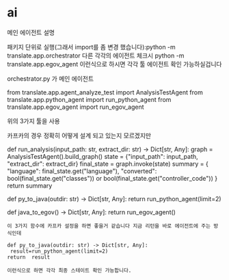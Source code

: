 # ai

메인 에이전트 설명
 
패키지 단위로 실행(그래서 import를 좀 변경 했습니다):python -m translate.app.orchestrator   다른 각각의 에이전트 체크시   python -m translate.app.egov_agent 이런식으로 하시면 각각 툴 에이전트 확인 가능하실겁니다 

orchestrator.py 가 메인 에이전트

from translate.app.agent_analyze_test import AnalysisTestAgent
from translate.app.python_agent import run_python_agent
from translate.app.egov_agent import run_egov_agent  

위의 3가지 툴을 사용

카프카의 경우 정확히 어떻게 설계 되고 있는지 모르겠지만 

def run_analysis(input_path: str, extract_dir: str) -> Dict[str, Any]:
    graph = AnalysisTestAgent().build_graph()
    state = {"input_path": input_path, "extract_dir": extract_dir}
    final_state = graph.invoke(state)
    summary = {
        "language": final_state.get("language"),
        "converted": bool(final_state.get("classes")) or bool(final_state.get("controller_code"))
    }
    return summary

def py_to_java(outdir: str) -> Dict[str, Any]:
    return run_python_agent(limit=2)

def java_to_egov() -> Dict[str, Any]:
    return run_egov_agent()

    이 3가지 함수에 카프카 설정을 하면 좋을거 같습니다 지금 리턴을 바로 에이전트에 주는 방식인데

    def py_to_java(outdir: str) -> Dict[str, Any]:
     result=run_python_agent(limit=2)
    return  result  

    이런식으로 하면 각각 최종 스테이트 확인 가능합니다.
